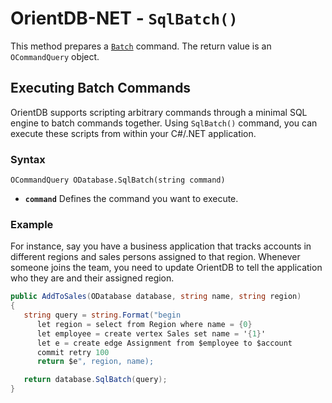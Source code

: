 
# OrientDB-NET - `SqlBatch()`

This method prepares a [`Batch`](../sql/SQL-batch.md) command.  The return value is an `OCommandQuery` object.

## Executing Batch Commands

OrientDB supports scripting arbitrary commands through a minimal SQL engine to batch commands together.  Using `SqlBatch()` command, you can execute these scripts from within your C#/.NET application.

### Syntax

```
OCommandQuery ODatabase.SqlBatch(string command)
```

- **`command`** Defines the command you want to execute.

### Example

For instance, say you have a business application that tracks accounts in different regions and sales persons assigned to that region.  Whenever someone joins the team, you need to update OrientDB to tell the application who they are and their assigned region.

```csharp
public AddToSales(ODatabase database, string name, string region)
{
   string query = string.Format("begin
      let region = select from Region where name = {0}
      let employee = create vertex Sales set name = '{1}'
      let e = create edge Assignment from $employee to $account
      commit retry 100
      return $e", region, name);

   return database.SqlBatch(query);
}
```
